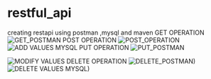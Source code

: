 # restful_api
creating restapi using postman ,mysql and maven
GET OPERATION
![GET_POSTMAN](https://user-images.githubusercontent.com/79764082/131632994-6ddae4e0-424e-419a-9c7f-8b5e845dbcc9.png)
POST OPERATION
![POST_OPERATION](https://user-images.githubusercontent.com/79764082/131633133-0b1d5ea2-0684-42a7-aa13-ea19269cdc55.png)
![ADD VALUES MYSQL](https://user-images.githubusercontent.com/79764082/131633248-1f8e1811-8d4b-4d8a-90d6-01fd2bd04a0e.png)
PUT OPERATION
![PUT_POSTMAN](https://user-images.githubusercontent.com/79764082/131633240-3227122e-0568-4a5d-aed3-fa4d19c97c98.png)

![MODIFY VALUES](https://user-images.githubusercontent.com/79764082/131633287-d21152bb-16c0-4b21-ba27-50915d513fb4.png)
DELETE OPERATION
![DELETE_POSTMAN)](https://user-images.githubusercontent.com/79764082/131633334-c03192db-80be-4b80-a318-8dd0f002a725.png)
![DELETE VALUES MYSQL)](https://user-images.githubusercontent.com/79764082/131633378-344af63a-e760-46d2-ad30-ef339deaf69a.png)


